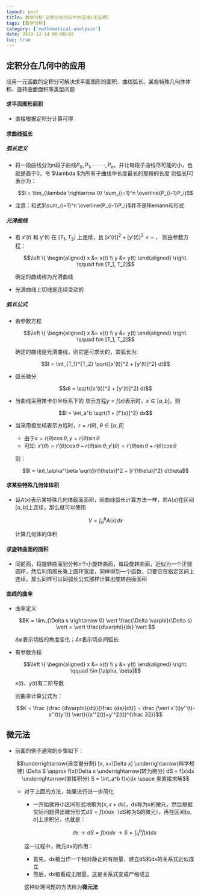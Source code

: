```yaml
---
layout: post
title: 数学分析-定积分在几何中的应用(无证明)
tags: [数学分析]
category: ['mathematical-analysis']
date: 2019-12-14 00:00:02
toc: true
---
```


## 定积分在几何中的应用

应用一元函数的定积分可解决求平面图形的面积、曲线弧长、某些特殊几何体体积、旋转曲面面积等类型问题

#### 求平面图形面积

- 直接根据定积分计算可得

#### 求曲线弧长

##### 弧长定义

- 将一段曲线分为n段子曲线$P_0, P_1, ·····, P_n$，并让每段子曲线尽可能的小，也就是趋于0，令 $\lambda $为所有子曲线中长度最长的那段的长度
则弧长l可表示为：

    $$l = \lim_{\lambda \rightarrow 0} \sum_{i=1}^n \overline{P_{i-1}P_i}$$

- 注意：和式$\sum_{i=1}^n \overline{P_{i-1}P_i}$并不是Riemann和形式

##### 光滑曲线

- 若 $x'(t)$ 和 y'(t) 在 $[T_1, T_2]$ 上连续，且 $[x'(t)]^2 + [y'(t)]^2 \neq -$ ， 则由参数方程：

    $$\left \{ \begin{aligned} x &= x(t) \\ y &= y(t) \end{aligned} \right. \qquad t\in [T_1, T_2]$$

    确定的曲线称为光滑曲线

- 光滑曲线上切线是连续变动的

##### 弧长公式

- 若参数方程

    $$\left \{ \begin{aligned} x &= x(t) \\ y &= y(t) \end{aligned} \right. \qquad t\in [T_1, T_2]$$

    确定的曲线是光滑曲线，则它是可求长的，其弧长为:

    $$l = \int_{T_1}^{T_2} \sqrt{[x'(t)]^2 + [y'(t)]^2} dt$$

- 弧长微分

    $$dl = \sqrt{[x'(t)]^2 + [y'(t)]^2} dt$$
- 当曲线采用笛卡尔坐标系下的 显示方程$y=f(x)$表示时，$x\in [a,b]$，则

    $$l = \int_a^b \sqrt{1 + [f'(x)]^2} dx$$

- 当采用极坐标表示方程时，$r=r(\theta)$, $\theta \in [\alpha, \beta]$
    - 由于$x = r(\theta)\cos \theta, y=r(\theta) \sin \theta$
    - 可知: $x'(\theta) = r'(\theta)\cos \theta - r(\theta)\sin \theta; y'(\theta) = r'(\theta) \sin \theta + r(\theta) \cos \theta$
    
    则：

    $$l = \int_\alpha^\beta \sqrt{[r(\theta)]^2 + [r'(\theta)]^2} d\theta$$


#### 求某些特殊几何体体积

- 设$A(x)$表示某特殊几何体截面面积，同曲线弧长计算方法一样，若$A(x)$在区间$[a,b]$上连续，那么就可以使用

    $$V = \int_a^b A(x)dx$$

    计算几何体的体积

#### 求旋转曲面的面积

- 同前面，将旋转曲面划分称n个小旋转曲面，每段旋转曲面，近似为一个正规圆环，然后利用周长乘上圆环宽度，同样得到一个函数，只要它在指定区间上连续，那么同样可以同弧长公式那样计算出旋转曲面面积

#### 曲线的曲率

- 曲率定义

    $$K = \lim_{\Delta s \rightarrow 0} \vert \frac{\Delta \varphi}{\Delta s} \vert  = \vert \frac{d\varphi}{ds} \vert $$

    $\Delta \varphi$表示切线的角度变化；$\Delta s$表示切点间弧长

- 有参数方程

    $$\left \{ \begin{aligned} x &= x(t) \\ y &= y(t) \end{aligned} \right. \qquad t\in [\alpha, \beta]$$

    $x(t)、y(t)$有二阶导数

    则曲率计算公式为：

    $$K = \frac {\frac {d\varphi}{dt}}{\frac {ds}{dt}} = \frac {\vert x'(t)y''(t)-x''(t)y'(t) \vert}{(x'^2(t)+y'^2(t))^{\frac 32}}$$

## 微元法

- 前面的例子通常的步骤如下：

    $$\underrightarrow{自变量分割} [x, x+\Delta x] \underrightarrow{科学规律} \Delta S \approx f(x)\Delta x \underrightarrow{转为微分} dS = f(x)dx \underrightarrow{直接积分} S = \int_a^b f(x)dx \space 来直接求解$$

    - 对于上面的方法，如果进行进一步简化
        - 一开始就将小区间形式地取为$[x,x+ds]$，ds称为x的微元，然后根据实际问题得出微分形式$dS = f(x)dx$（dS称为S的微元），再在区间$[a,b]$上求积分，也就是：

            $$dx \rightarrow dS = f(x)dx \rightarrow S = \int_a^b f(x)dx$$

        这一过程中，微元dx的作用：
        - 首先，dx被当作一个相对静止的有限量，建立dS和dx的关系式近似成立
        - 然后，dx被看成无限量，这是关系式变成严格成立

        这种处理问题的方法称为**微元法**
